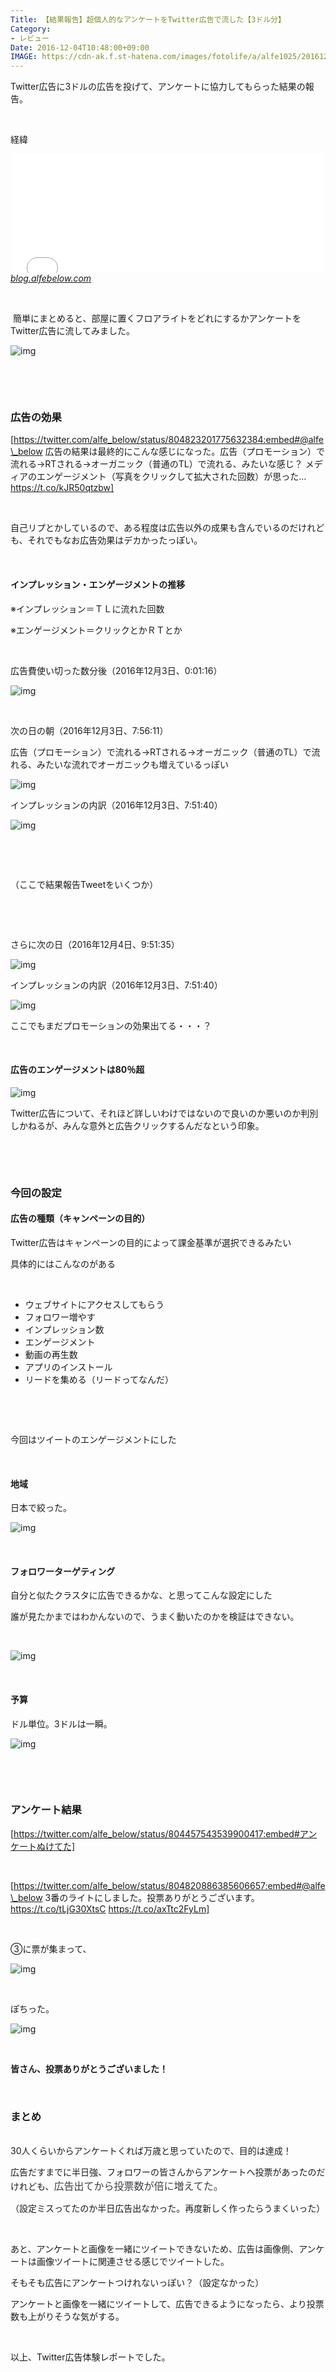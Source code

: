 ```yaml
---
Title: 【結果報告】超個人的なアンケートをTwitter広告で流した【3ドル分】
Category:
- レビュー
Date: 2016-12-04T10:48:00+09:00
IMAGE: https://cdn-ak.f.st-hatena.com/images/fotolife/a/alfe1025/20161204/20161204095205.png
---
```



Twitter広告に3ドルの広告を投げて、アンケートに協力してもらった結果の報告。

 

経緯 

<iframe class="embed-card embed-blogcard" style="display: block; width: 100%; height: 190px; max-width: 500px; margin: auto;" title="超個人的なアンケートをTwitter広告で流して意見を募ってみた - FUN YOU BLOG" src="/entry/2016/12/02/%E8%B6%85%E5%80%8B%E4%BA%BA%E7%9A%84%E3%81%AA%E3%82%A2%E3%83%B3%E3%82%B1%E3%83%BC%E3%83%88%E3%82%92Twitter%E5%BA%83%E5%91%8A%E3%81%A7%E6%B5%81%E3%81%97%E3%81%A6%E6%84%8F%E8%A6%8B%E3%82%92%E5%8B%9F%E3%81%A3" frameborder="0" scrolling="no"></iframe><cite class="hatena-citation"><a href="/entry/2016/12/02/%E8%B6%85%E5%80%8B%E4%BA%BA%E7%9A%84%E3%81%AA%E3%82%A2%E3%83%B3%E3%82%B1%E3%83%BC%E3%83%88%E3%82%92Twitter%E5%BA%83%E5%91%8A%E3%81%A7%E6%B5%81%E3%81%97%E3%81%A6%E6%84%8F%E8%A6%8B%E3%82%92%E5%8B%9F%E3%81%A3">blog.alfebelow.com</a></cite>

 

 簡単にまとめると、部屋に置くフロアライトをどれにするかアンケートをTwitter広告に流してみました。 

![img](https://cdn-ak.f.st-hatena.com/images/fotolife/a/alfe1025/20161201/20161201202754.jpg)

 

 

### 広告の効果


[https://twitter.com/alfe_below/status/804823201775632384:embed#@alfe\_below 広告の結果は最終的にこんな感じになった。広告（プロモーション）で流れる→RTされる→オーガニック（普通のTL）で流れる、みたいな感じ？ メディアのエンゲージメント（写真をクリックして拡大された回数）が思った… https://t.co/kJR50qtzbw]

 

自己リプとかしているので、ある程度は広告以外の成果も含んでいるのだけれども、それでもなお広告効果はデカかったっぽい。

 
<h4>インプレッション・エンゲージメントの推移</h4>

※インプレッション＝ＴＬに流れた回数

※エンゲージメント＝クリックとかＲＴとか

 

広告費使い切った数分後（2016年12月3日、‏0:01:16）

![img](https://cdn-ak.f.st-hatena.com/images/fotolife/a/alfe1025/20161204/20161204094408.png)

 

次の日の朝（2016年12月3日、‏7:56:11）

広告（プロモーション）で流れる→RTされる→オーガニック（普通のTL）で流れる、みたいな流れでオーガニックも増えているっぽい

![img](https://cdn-ak.f.st-hatena.com/images/fotolife/a/alfe1025/20161204/20161204094515.png)

インプレッションの内訳（2016年12月3日、‏7:51:40）

![img](https://cdn-ak.f.st-hatena.com/images/fotolife/a/alfe1025/20161204/20161204095007.png)

 

 

（ここで結果報告Tweetをいくつか）

 

 

さらに次の日（2016年12月4日、‏9:51:35）

![img](https://cdn-ak.f.st-hatena.com/images/fotolife/a/alfe1025/20161204/20161204095205.png)

インプレッションの内訳（2016年12月3日、‏7:51:40）

![img](https://cdn-ak.f.st-hatena.com/images/fotolife/a/alfe1025/20161204/20161204095109.png)

ここでもまだプロモーションの効果出てる・・・？

 
<h4>広告のエンゲージメントは80％超</h4>

![img](https://cdn-ak.f.st-hatena.com/images/fotolife/a/alfe1025/20161204/20161204094919.jpg)

Twitter広告について、それほど詳しいわけではないので良いのか悪いのか判別しかねるが、みんな意外と広告クリックするんだなという印象。

 

 

### 今回の設定

<h4>広告の種類（キャンペーンの目的）</h4>

Twitter広告はキャンペーンの目的によって課金基準が選択できるみたい

具体的にはこんなのがある

 
<ul>
<li>ウェブサイトにアクセスしてもらう</li>
<li>フォロワー増やす</li>
<li>インプレッション数</li>
<li>エンゲージメント</li>
<li>動画の再生数</li>
<li>アプリのインストール</li>
<li>リードを集める（リードってなんだ）</li>
</ul>

 

 

今回はツイートのエンゲージメントにした

 
<h4>地域</h4>

日本で絞った。

![img](https://cdn-ak.f.st-hatena.com/images/fotolife/a/alfe1025/20161204/20161204101513.png)

 
<h4>フォロワーターゲティング</h4>

自分と似たクラスタに広告できるかな、と思ってこんな設定にした

誰が見たかまではわかんないので、うまく動いたのかを検証はできない。

 

![img](https://cdn-ak.f.st-hatena.com/images/fotolife/a/alfe1025/20161204/20161204102513.png)

 
<h4>予算</h4>

ドル単位。3ドルは一瞬。

![img](https://cdn-ak.f.st-hatena.com/images/fotolife/a/alfe1025/20161204/20161204102849.png)

 

 

### アンケート結果


[https://twitter.com/alfe_below/status/804457543539900417:embed#アンケートぬけてた]

 

[https://twitter.com/alfe_below/status/804820886385606657:embed#@alfe\_below 3番のライトにしました。投票ありがとうございます。 https://t.co/tLjG30XtsC https://t.co/axTtc2FyLm]

 

③に票が集まって、

![img](https://cdn-ak.f.st-hatena.com/images/fotolife/a/alfe1025/20161202/20161202072804.png)

 

ぽちった。

![img](https://cdn-ak.f.st-hatena.com/images/fotolife/a/alfe1025/20161204/20161204105549.png)

 

<strong>皆さん、投票ありがとうございました！</strong>

 

### まとめ


<br />30人くらいからアンケートくれば万歳と思っていたので、目的は達成！

広告だすまでに半日強、フォロワーの皆さんからアンケートへ投票があったのだけれども、<span style="color: #3d3f44; font-family: 'Helvetica Neue', Helvetica, Arial, 'ヒラギノ角ゴ Pro W3', 'Hiragino Kaku Gothic Pro', メイリオ, Meiryo, 'ＭＳ Ｐゴシック', 'MS PGothic', sans-serif; font-size: 16px; font-style: normal; font-variant-ligatures: normal; font-variant-caps: normal; font-weight: normal; letter-spacing: normal; orphans: 2; text-align: start; text-indent: 0px; text-transform: none; white-space: normal; widows: 2; word-spacing: 0px; -webkit-text-stroke-width: 0px; background-color: #ffffff; display: inline !important; float: none;">広告出てから投票数が倍に増えてた。</span>

（設定ミスってたのか半日広告出なかった。再度新しく作ったらうまくいった）

 

あと、アンケートと画像を一緒にツイートできないため、広告は画像側、アンケートは画像ツイートに関連させる感じでツイートした。

そもそも広告にアンケートつけれないっぽい？（設定なかった）

アンケートと画像を一緒にツイートして、広告できるようになったら、より投票数も上がりそうな気がする。

 

以上、Twitter広告体験レポートでした。

 
